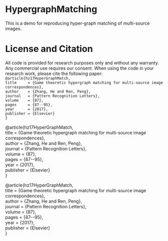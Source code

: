 # HypergraphMatching
This is a demo for reproducing hyper-graph matching of multi-source images.

# License and Citation
All code is provided for research purposes only and without any warranty. Any commercial use requires our consent. When using the code in your research work, please cite the following paper: <br>
`@article{hz17HyperGraphMatch,` <br>
  `title     = {Game theoretic hypergraph matching for multi-source image correspondences},` <br>
  `author    = {Zhang, He and Ren, Peng},` <br>
  `journal   = {Pattern Recognition Letters},` <br>
  `volume    = {87},` <br>
  `pages     = {87--95},` <br>
  `year      = {2017},` <br>
  `publisher = {Elsevier}` <br>
`}` <br>

@article{hz17HyperGraphMatch, <br>
  title     = {Game theoretic hypergraph matching for multi-source image correspondences}, <br>
  author    = {Zhang, He and Ren, Peng}, <br>
  journal   = {Pattern Recognition Letters}, <br>
  volume    = {87}, <br>
  pages     = {87--95}, <br>
  year      = {2017}, <br>
  publisher = {Elsevier} <br>
} <br>

  @article{hz17HyperGraphMatch, <br>
    title     = {Game theoretic hypergraph matching for multi-source image correspondences}, <br>
    author    = {Zhang, He and Ren, Peng}, <br>
    journal   = {Pattern Recognition Letters}, <br>
    volume    = {87}, <br>
    pages     = {87--95}, <br>
    year      = {2017}, <br>
    publisher = {Elsevier} <br>
  } <br>

